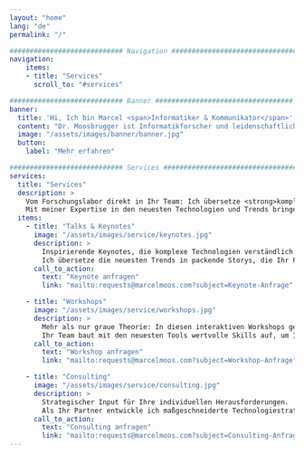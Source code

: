 ```yaml
---
layout: "home"
lang: "de"
permalink: "/"

############################ Navigation ###############################
navigation:
    items:
    - title: "Services"
      scroll_to: "#services"

############################ Banner ##################################
banner:
  title: 'Hi, Ich bin Marcel <span>Informatiker & Kommunikator</span>' 
  content: "Dr. Moosbrugger ist Informatikforscher und leidenschaftlicher Wissenschaftskommunikator."
  image: "/assets/images/banner/banner.jpg"
  button:
    label: "Mehr erfahren"

############################ Services ##################################
services:
  title: "Services"
  description: >
    Vom Forschungslabor direkt in Ihr Team: Ich übersetze <strong>komplexe Themen in praxisnahes Wissen</strong>.
    Mit meiner Expertise in den neuesten Technologien und Trends bringe ich Ihr Team, Organisation und Publikum entscheidend voran.
  items:
    - title: "Talks & Keynotes"
      image: "/assets/images/service/keynotes.jpg"
      description: >
        Inspirierende Keynotes, die komplexe Technologien verständlich machen. 
        Ich übersetze die neuesten Trends in packende Storys, die Ihr Publikum informieren und begeistern.
      call_to_action:
        text: "Keynote anfragen"
        link: "mailto:requests@marcelmoos.com?subject=Keynote-Anfrage"

    - title: "Workshops"
      image: "/assets/images/service/workshops.jpg"
      description: >
        Mehr als nur graue Theorie: In diesen interaktiven Workshops geht es direkt in die Praxis. 
        Ihr Team baut mit den neuesten Tools wertvolle Skills auf, um Innovationen voranzutreiben und Ziele zu erreichen.
      call_to_action:
        text: "Workshop anfragen"
        link: "mailto:requests@marcelmoos.com?subject=Workshop-Anfrage"

    - title: "Consulting"
      image: "/assets/images/service/consulting.jpg"
      description: >
        Strategischer Input für Ihre individuellen Herausforderungen. 
        Als Ihr Partner entwickle ich maßgeschneiderte Technologiestrategien, die das Potenzial Ihres Unternehmens in konkrete Ergebnisse verwandeln.
      call_to_action:
        text: "Consulting anfragen"
        link: "mailto:requests@marcelmoos.com?subject=Consulting-Anfrage"
---
```

